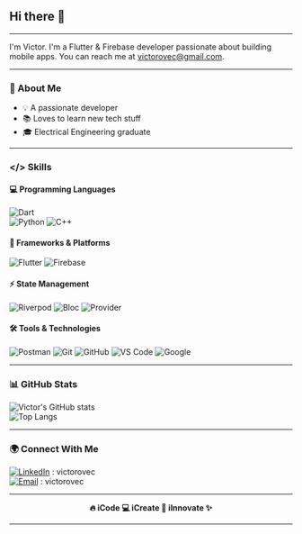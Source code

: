 ## Hi there 👋  
---

I'm Victor. I'm a Flutter & Firebase developer passionate about building mobile apps. You can reach me at victorovec@gmail.com.  

---

### 🚀 About Me  
- 💡 A passionate developer  
- 📚 Loves to learn new tech stuff  
- 🎓 Electrical Engineering graduate  

---

### </> **Skills**  

#### 💻 Programming Languages  
![Dart](https://img.shields.io/badge/Dart-0175C2?style=for-the-badge&logo=dart&logoColor=white)  
![Python](https://img.shields.io/badge/Python-3776AB?style=for-the-badge&logo=python&logoColor=white) 
![C++](https://img.shields.io/badge/C++-00599C?style=for-the-badge&logo=c%2B%2B&logoColor=white)  

#### 🚀 Frameworks & Platforms  
![Flutter](https://img.shields.io/badge/Flutter-02569B?style=for-the-badge&logo=flutter&logoColor=white) ![Firebase](https://img.shields.io/badge/Firebase-FFCA28?style=for-the-badge&logo=firebase&logoColor=black)  

#### ⚡ State Management  
![Riverpod](https://img.shields.io/badge/Riverpod-0468D7?style=for-the-badge&logo=riverpod&logoColor=white) ![Bloc](https://img.shields.io/badge/Bloc-004880?style=for-the-badge&logo=bloc&logoColor=white) ![Provider](https://img.shields.io/badge/Provider-FFC107?style=for-the-badge&logo=flutter&logoColor=white)  

#### 🛠 Tools & Technologies  
![Postman](https://img.shields.io/badge/Postman-FF6C37?style=for-the-badge&logo=postman&logoColor=white) ![Git](https://img.shields.io/badge/Git-F05032?style=for-the-badge&logo=git&logoColor=white) ![GitHub](https://img.shields.io/badge/GitHub-181717?style=for-the-badge&logo=github&logoColor=white) ![VS Code](https://img.shields.io/badge/VS_Code-007ACC?style=for-the-badge&logo=visualstudiocode&logoColor=white) ![Google](https://img.shields.io/badge/Google-4285F4?style=for-the-badge&logo=google&logoColor=white)  

---

### 📊 GitHub Stats  
![Victor's GitHub stats](https://github-readme-stats.vercel.app/api?username=victorovec&show_icons=true&theme=tokyonight)  
![Top Langs](https://github-readme-stats.vercel.app/api/top-langs/?username=victorovec&layout=compact&theme=tokyonight)  

---

### 🌍 Connect With Me  
[![LinkedIn](https://img.shields.io/badge/LinkedIn-%230077B5.svg?style=for-the-badge&logo=linkedin&logoColor=white)](https://www.linkedin.com/in/victor-bekee-420965356) : victorovec  
[![Email](https://img.shields.io/badge/Email-%23D14836.svg?style=for-the-badge&logo=gmail&logoColor=white)](mailto:victorovec@gmail.com) : victorovec  

---

<p align="center">
  <strong>🔥 iCode 💻 iCreate 🚀 iInnovate ✨</strong>
</p>

---
